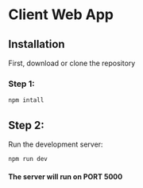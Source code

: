# Client Web App 

## Installation

First, download or clone the repository

### Step 1:
```bash
npm intall
```

## Step 2:
Run the development server:
```bash
npm run dev
```

#### The server will run on PORT 5000
